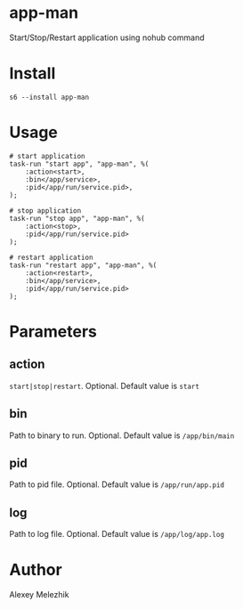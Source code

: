 # app-man

Start/Stop/Restart application using nohub command

# Install

    s6 --install app-man

# Usage

    # start application
    task-run "start app", "app-man", %(
        :action<start>,
        :bin</app/service>,
        :pid</app/run/service.pid>,
    );

    # stop application
    task-run "stop app", "app-man", %(
        :action<stop>,
        :pid</app/run/service.pid>
    );

    # restart application
    task-run "restart app", "app-man", %(
        :action<restart>,
        :bin</app/service>,
        :pid</app/run/service.pid>
    );


# Parameters

## action

`start|stop|restart`. Optional. Default value is `start`

## bin

Path to binary to run. Optional. Default value is `/app/bin/main`

## pid

Path to pid file. Optional. Default value is `/app/run/app.pid`

## log

Path to log file. Optional. Default value is `/app/log/app.log`

# Author

Alexey Melezhik
